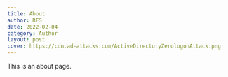 ```yaml
---
title: About
author: RFS
date: 2022-02-04
category: Author
layout: post
cover: https://cdn.ad-attacks.com/ActiveDirectoryZerologonAttack.png
---
```


This is an about page.
